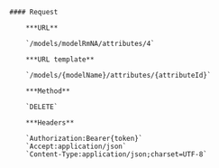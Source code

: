    #### Request

        ***URL**

        `/models/modelRmNA/attributes/4`

        ***URL template**

        `/models/{modelName}/attributes/{attributeId}`

        ***Method**

        `DELETE`

        ***Headers**

        `Authorization:Bearer{token}`
        `Accept:application/json`
        `Content-Type:application/json;charset=UTF-8`
